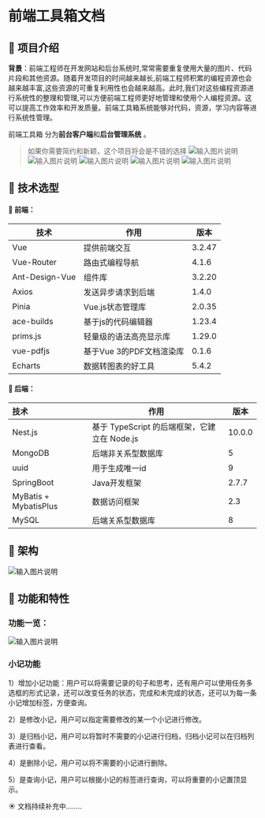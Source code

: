 # 前端工具箱文档

## :blossom: 项目介绍

**背景**：前端工程师在开发网站和后台系统时,常常需要重复使用大量的图片、代码片段和其他资源。随着开发项目的时间越来越长,前端工程师积累的编程资源也会越来越丰富,这些资源的可重复利用性也会越来越高。此时,我们对这些编程资源进行系统性的整理和管理,可以方便前端工程师更好地管理和使用个人编程资源。这可以提高工作效率和开发质量。前端工具箱系统能够对代码，资源，学习内容等进行系统性管理。

前端工具箱 分为**前台客户端**和**后台管理系统** 。

> 如果你需要简约和新颖，这个项目将会是不错的选择
![输入图片说明](imgs/%E5%89%8D%E7%AB%AF%E5%B7%A5%E5%85%B7%E7%AE%B11.png)
![输入图片说明](imgs/%E5%89%8D%E7%AB%AF%E5%B7%A5%E5%85%B7%E7%AE%B12.png)
![输入图片说明](imgs/%E5%89%8D%E7%AB%AF%E5%B7%A5%E5%85%B7%E7%AE%B13.png)
![输入图片说明](imgs/%E5%89%8D%E7%AB%AF%E5%B7%A5%E5%85%B7%E7%AE%B14.png)
![输入图片说明](imgs/%E5%89%8D%E7%AB%AF%E5%B7%A5%E5%85%B7%E7%AE%B15.png)

## :blossom: 技术选型

#### :seedling: **前端：**

| 技术           | 作用                     | 版本   |
| -------------- | ------------------------ | ------ |
| Vue            | 提供前端交互             | 3.2.47 |
| Vue-Router     | 路由式编程导航           | 4.1.6  |
| Ant-Design-Vue | 组件库                   | 3.2.20 |
| Axios          | 发送异步请求到后端       | 1.4.0  |
| Pinia          | Vue.js状态管理库         | 2.0.35 |
| ace-builds     | 基于js的代码编辑器       | 1.23.4 |
| prims.js       | 轻量级的语法高亮显示库   | 1.29.0 |
| vue-pdfjs      | 基于Vue 3的PDF文档渲染库 | 0.1.6  |
| Echarts        | 数据转图表的好工具       | 5.4.2  |

#### :seedling: 后端：

| 技术                  | 作用                                         | 版本   |
| :-------------------- | -------------------------------------------- | ------ |
| Nest.js               | 基于 TypeScript 的后端框架，它建立在 Node.js | 10.0.0 |
| MongoDB               | 后端非关系型数据库                           | 5      |
| uuid                  | 用于生成唯一id                               | 9      |
| SpringBoot            | Java开发框架                                 | 2.7.7  |
| MyBatis + MybatisPlus | 数据访问框架                                 | 2.3    |
| MySQL                 | 后端关系型数据库                             | 8      |

## :blossom: 架构

![输入图片说明](imgs/%E5%89%8D%E7%AB%AF%E5%B7%A5%E5%85%B7%E7%AE%B1%E6%9E%B6%E6%9E%84%E5%9B%BE.jpg)

## :blossom: 功能和特性

### 功能一览：

![输入图片说明](imgs/%E5%8A%9F%E8%83%BD%E6%80%9D%E7%BB%B4%E5%AF%BC%E5%9B%BE.jpg)
### 小记功能

1）增加小记功能：用户可以将需要记录的句子和思考，还有用户可以使用任务多选框的形式记录，还可以改变任务的状态，完成和未完成的状态，还可以为每一条小记增加标签，方便查询。

2）是修改小记，用户可以指定需要修改的某一个小记进行修改。

3）是归档小记，用户可以将暂时不需要的小记进行归档，归档小记可以在归档列表进行查看。

4）是删除小记，用户可以将不需要的小记进行删除。

5）是查询小记，用户可以根据小记的标签进行查询，可以将重要的小记置顶显示。

:sunny: 文档持续补充中........